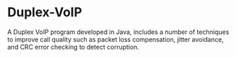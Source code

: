 # Duplex-VoIP
A Duplex VoIP program developed in Java, includes a number of techniques to improve call quality such as packet loss compensation, jitter avoidance, and CRC error checking to detect corruption.
